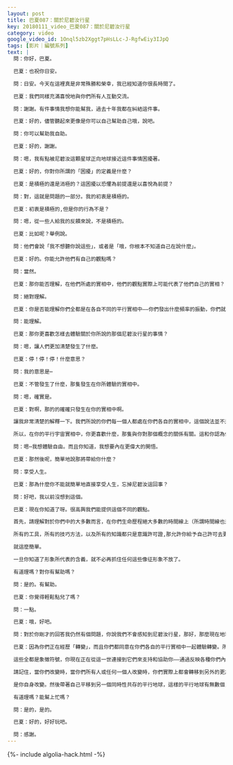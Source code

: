 ```yaml
---
layout: post
title: 巴夏087：關於尼碧汝行星
key: 20180111_video_巴夏087：關於尼碧汝行星
category: video
google_video_id: 1Onql5zb2Xggt7pHsLLc-J-RgfwEiy3IJpQ
tags: [影片｜編號系列]
text: |
  問：你好，巴夏。

  巴夏：也祝你日安。

  問：日安。今天在這裡真是非常殊勝和榮幸，我已經知道你很長時間了。

  巴夏：我們同樣充滿喜悅地與你們所有人互動交流。

  問：謝謝。有件事情我想你能幫我，過去十年我都在糾結這件事。

  巴夏：好的，儘管聽起來更像是你可以自己幫助自己哦，說吧。

  問：你可以幫助我自助。

  巴夏：好的，謝謝。

  問：嗯，我有點被尼碧汝這顆星球正向地球接近這件事情困擾著。

  巴夏：好的，你對你所謂的「困擾」的定義是什麼？

  巴夏：是積極的還是消極的？這困擾以恐懼為前提還是以喜悅為前提？

  問：對，這就是問題的一部分。我的初衷是積極的。

  巴夏：初衷是積極的,但是你的行為不是？

  問：嗯，從一些人給我的反饋來說，不是積極的。

  巴夏：比如呢？舉例說。

  問：他們會說「我不想聽你說這些」，或者是「哦，你根本不知道自己在說什麼」。

  巴夏：好的。你能允許他們有自己的觀點嗎？

  問：當然。

  巴夏：那你能否理解，在他們所處的實相中，他們的觀點實際上可能代表了他們自己的實相？

  問：絕對理解。

  巴夏：你是否能理解你們全都是在各自不同的平行實相中——你們發出什麼頻率的振動，你們就會得到什麼樣的？

  問：能理解。

  巴夏：那你更喜歡怎樣去體驗關於你所說的那個尼碧汝行星的事情？

  問：嗯，讓人們更加清楚發生了什麼。

  巴夏：停！停！停！什麼意思？

  問：我的意思是⋯

  巴夏：不管發生了什麼，那隻發生在你所體驗的實相中。

  問：嗯，確實是。

  巴夏：對啊，那的的確確只發生在你的實相中啊。

  讓我非常清楚的解釋一下。我們所說的你們每一個人都處在你們各自的實相中，這個說法並不是一個象徵性說法。我們是毫不誇張、確確實實地在說，你們都是在你們各自獨立不同的平行宇宙裡，各自在完全的、徹底的、全然不同的宇宙裡，這種不同是物質性的、的的確確的，真實並不誇張。

  所以，在你的平行宇宙實相中，你更喜歡什麼，那隻與你對那個概念的關係有關。這和你認為你需要怎麼告訴別人沒有關係。你想怎樣體驗你所得知的這個尼碧汝的概念？

  問：嗯⋯我想體驗自由。而且你知道，我想要內在更偉大的開悟。

  巴夏：那然後呢，簡單地說那將帶給你什麼？

  問：享受人生。

  巴夏：那為什麼你不能就簡單地直接享受人生，忘掉尼碧汝這回事？

  問：好吧，我以前沒想到這個。

  巴夏：現在你知道了呀。很高興我們能提供這個不同的觀點。

  首先，請理解對於你們中的大多數而言，在你們生命歷程絕大多數的時間線上（所謂時間線也是象徵性的，不是真實存在的）, 你們不會以任何形式感知到這個行星的物理實相，儘管這樣的物理實相是存在的。所以你們討論的只是你們同那個想法象徵性的能量連接, 就如同當你們談到宇航時，你們以同樣的方式在討論其它所有星球與你們象徵性的能量連接，可以這麼說。這些只是在你意識裡的想法的投射，他們並不控制你，而是反映你，所以你擁有了一個個工具、一個意識許可證，用來更多地學習瞭解你自己。

  所有的工具，所有的技巧方法，以及所有的知識都只是意識許可證,那允許你給予自己許可去更加成為真正的你。如果那個意識許可對你有效，那很好。但並不一定它就對其他人也有效。但是如果你發現，你已經知道了你更喜歡的意識許可服務於你的方式，你希望生活中能簡單地擁有更多歡樂，那麼你就不需要什麼意識許可證了，就去生活得更快樂就可以了。

  就這麼簡單。

  一旦你知道了形象所代表的含義，就不必再抓住任何這些像征形象不放了。

  有道理嗎？對你有幫助嗎？

  問：是的。有幫助。

  巴夏：你覺得輕鬆點兒了嗎？

  問：一點。

  巴夏：哦，好吧。

  問：對於你剛才的回答我仍然有個問題，你說我們不會感知到尼碧汝行星，那好，那麼現在地球究竟發生了什麼呢？如果尼碧汝行星不會被我們感知到，為什麼還是發生了這些事？

  巴夏：因為你們正在經歷「轉變」，而且你們都同意在你們各自的平行實相中一起體驗轉變。所以，因為這是一個——我就全都放在一起說吧——一個覺醒和轉變的時代。你們正在同一切代表「由黑暗轉化成光明」的象徵符號建立聯繫，尼碧汝行星就是這些像征之一。

  這些全都是象徵符號，你現在正在從這一世連接到它們來支持和協助你——通過反映各種你們內在意識和能量的轉變來一次性地決定，哪種實相是你們所偏好去體驗的。

  請記住，當你們改變時，當你們所有人或任何一個人改變時，你們實際上都會轉移到另外的更加代表你們各自所作出改變的不同平行實相中。實際上你們永遠不會改變世界，你永遠不會改變這個地球，這個你和其他人棲居的星球。你通過改變自己就會直接平移到一個平行實相，這個平行實相更代表你所偏好的振動，而且那些同樣更代表這種振動的人們已經出現在這個地球實相中了，過去那個地球會一直存在而且永遠不會改變。

  是你自身改變。然後帶著自己平移到另一個同時性共存的平行地球，這樣的平行地球有無數個，所以，決定哪個平行地球是你更喜歡的，然後那就是你體驗著外在那個叫做「變化」的幻象。其實根本沒有任何外在改變發生。只是你把自己帶入到了另一個平行實相，並得到一個全然不同的地球的反映。

  有道理嗎？能幫上忙嗎？

  問：是的，是的。

  巴夏：好的，好好玩吧。

  問：感謝。
---
```


{%- include algolia-hack.html -%}

